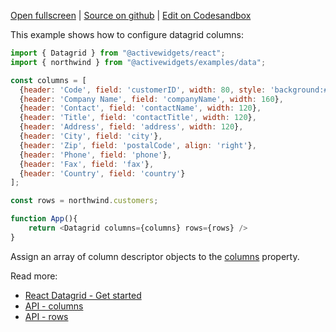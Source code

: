
[Open fullscreen](/columns/) | [Source on github](https://github.com/activewidgets/react/tree/master/examples/columns) | [Edit on Codesandbox](https://codesandbox.io/s/github/activewidgets/react/tree/master/examples/columns)

This example shows how to configure datagrid columns:

```js
import { Datagrid } from "@activewidgets/react";
import { northwind } from "@activewidgets/examples/data";

const columns = [
  {header: 'Code', field: 'customerID', width: 80, style: 'background:#def', fixed: true},
  {header: 'Company Name', field: 'companyName', width: 160},
  {header: 'Contact', field: 'contactName', width: 120},
  {header: 'Title', field: 'contactTitle', width: 120},
  {header: 'Address', field: 'address', width: 120},
  {header: 'City', field: 'city'},
  {header: 'Zip', field: 'postalCode', align: 'right'},
  {header: 'Phone', field: 'phone'},
  {header: 'Fax', field: 'fax'},
  {header: 'Country', field: 'country'}
];

const rows = northwind.customers;

function App(){
    return <Datagrid columns={columns} rows={rows} />
}
```

Assign an array of column descriptor objects to the [columns](https://docs.activewidgets.com/api/datagrid/columns/) property.

Read more:

- [React Datagrid - Get started](https://docs.activewidgets.com/guide/env/react/#data-properties)
- [API - columns](https://docs.activewidgets.com/api/datagrid/columns/)
- [API - rows](https://docs.activewidgets.com/api/datagrid/rows/)